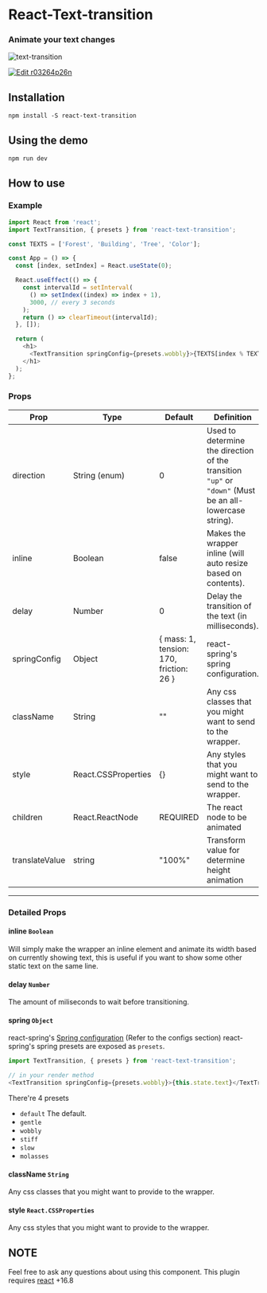 # React-Text-transition

### Animate your text changes

![text-transition](https://raw.githubusercontent.com/WinterCore/react-text-transition/master/example-gifs/example.gif)

[![Edit r03264p26n](https://codesandbox.io/static/img/play-codesandbox.svg)](https://codesandbox.io/s/r03264p26n?view=preview)

## Installation

`npm install -S react-text-transition`

## Using the demo

`npm run dev`

## How to use

### Example

```javascript
import React from 'react';
import TextTransition, { presets } from 'react-text-transition';

const TEXTS = ['Forest', 'Building', 'Tree', 'Color'];

const App = () => {
  const [index, setIndex] = React.useState(0);

  React.useEffect(() => {
    const intervalId = setInterval(
      () => setIndex((index) => index + 1),
      3000, // every 3 seconds
    );
    return () => clearTimeout(intervalId);
  }, []);

  return (
    <h1>
      <TextTransition springConfig={presets.wobbly}>{TEXTS[index % TEXTS.length]}</TextTransition>
    </h1>
  );
};
```

### Props

| Prop         | Type                | Default                                 | Definition                                                                                              |
| ------------ | ------------------- | --------------------------------------- | ------------------------------------------------------------------------------------------------------- |
| direction    | String (enum)       | 0                                       | Used to determine the direction of the transition `"up"` or `"down"` (Must be an all-lowercase string). |
| inline       | Boolean             | false                                   | Makes the wrapper inline (will auto resize based on contents).                                          |
| delay        | Number              | 0                                       | Delay the transition of the text (in milliseconds).                                                     |
| springConfig | Object              | { mass: 1, tension: 170, friction: 26 } | react-spring's spring configuration.                                                                    |
| className    | String              | ""                                      | Any css classes that you might want to send to the wrapper.                                             |
| style        | React.CSSProperties | {}                                      | Any styles that you might want to send to the wrapper.                                                  |
| children     | React.ReactNode     | REQUIRED                                | The react node to be animated                                                                           |
| translateValue     | string     | "100%"                                | Transform value for determine height animation                                                                           |

---

### Detailed Props

#### inline `Boolean`

Will simply make the wrapper an inline element and animate its width based on currently showing
text, this is useful if you want to show some other static text on the same line.

#### delay `Number`

The amount of miliseconds to wait before transitioning.

#### spring `Object`

react-spring's [Spring configuration](https://www.react-spring.io/docs/hooks/api) (Refer to the
configs section) react-spring's spring presets are exposed as `presets`.

```javascript
import TextTransition, { presets } from 'react-text-transition';

// in your render method
<TextTransition springConfig={presets.wobbly}>{this.state.text}</TextTransition>;
```

There're 4 presets

- `default` The default.
- `gentle`
- `wobbly`
- `stiff`
- `slow`
- `molasses`

#### className `String`

Any css classes that you might want to provide to the wrapper.

#### style `React.CSSProperties`

Any css styles that you might want to provide to the wrapper.

## NOTE

Feel free to ask any questions about using this component. This plugin requires
[react](https://www.npmjs.com/package/react) +16.8
